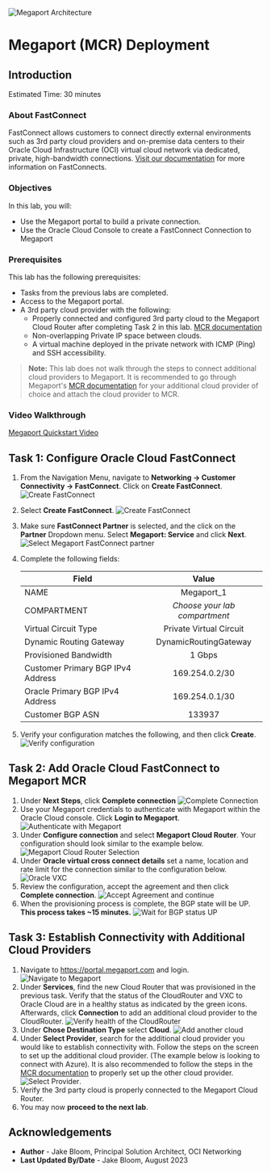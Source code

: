 ![Megaport Architecture](images/megaport_mcr/topology-megaport-mcr.png)

# Megaport (MCR) Deployment

## Introduction

Estimated Time: 30 minutes

### About FastConnect

FastConnect allows customers to connect directly external environments such as 3rd party cloud providers and on-premise data centers to their Oracle Cloud Infrastructure (OCI) virtual cloud network via dedicated, private, high-bandwidth connections. [Visit our documentation](https://docs.oracle.com/en-us/iaas/Content/Network/Tasks/Overview_of_VCNs_and_Subnets.htm) for more information on FastConnects.

### Objectives

In this lab, you will:

* Use the Megaport portal to build a private connection.
* Use the Oracle Cloud Console to create a FastConnect Connection to Megaport

### Prerequisites

This lab has the following prerequisites:

* Tasks from the previous labs are completed.
* Access to the Megaport portal.
* A 3rd party cloud provider with the following:
  * Properly connected and configured 3rd party cloud to the Megaport Cloud Router after completing Task 2 in this lab. [MCR documentation](https://docs.megaport.com/cloud/mcr/)
  * Non-overlapping Private IP space between clouds.
  * A virtual machine deployed in the private network with ICMP (Ping) and SSH accessibility.

> **Note:** This lab does not walk through the steps to connect additional cloud providers to Megaport. It is recommended to go through Megaport's [MCR documentation](https://docs.megaport.com/cloud/mcr/) for your additional cloud provider of choice and attach the cloud provider to MCR.

### Video Walkthrough

[Megaport Quickstart Video](youtube:G0CySk4mlqs:large)

## Task 1: Configure Oracle Cloud FastConnect

1. From the Navigation Menu, navigate to **Networking -> Customer Connectivity -> FastConnect**. Click on **Create FastConnect**.
  ![Create FastConnect](images/megaport_mcr/mp_fc_1.png)
2. Select **Create FastConnect**.
  ![Create FastConnect](images/megaport_mcr/mp_fc_2.png)
3. Make sure **FastConnect Partner** is selected, and the click on the **Partner** Dropdown menu. Select **Megaport: Service** and click **Next**.
  ![Select Megaport FastConnect partner](images/megaport_mcr/mp_fc_3.png)
4. Complete the following fields:

    |                  **Field**              |    **Value**  |
    |----------------------------------------|:------------:|
    |NAME |    Megaport_1   |
    |COMPARTMENT |  _Choose your lab compartment_    |
    |Virtual Circuit Type|    Private Virtual Circuit    |
    |Dynamic Routing Gateway|  DynamicRoutingGateway  |
    |Provisioned Bandwidth|    1 Gbps    |
    |Customer Primary BGP IPv4 Address|    169.254.0.2/30    |
    |Oracle Primary BGP IPv4 Address|    169.254.0.1/30    |
    |Customer BGP ASN|    133937    |

5. Verify your configuration matches the following, and then click **Create**.
  ![Verify configuration](images/megaport_mcr/mp_fc_4.png)

## Task 2: Add Oracle Cloud FastConnect to Megaport MCR

1. Under **Next Steps**, click **Complete connection**
  ![Complete Connection](images/megaport_mcr/mp_mcr_1.png)
2. Use your Megaport credentials to authenticate with Megaport within the Oracle Cloud console. Click **Login to Megaport**.
  ![Authenticate with Megaport](images/megaport_mcr/mp_mcr_2.png)
3. Under **Configure connection** and select **Megaport Cloud Router**. Your configuration should look similar to the example below.
  ![Megaport Cloud Router Selection](images/megaport_mcr/mp_mcr_3.png)
4. Under **Oracle virtual cross connect details** set a name, location and rate limit for the connection similar to the configuration below.
  ![Oracle VXC](images/megaport_mcr/mp_mcr_4.png)
5. Review the configuration, accept the agreement and then click **Complete connection**.
  ![Accept Agreement and continue](images/megaport_mcr/mp_mcr_5.png)
6. When the provisioning process is complete, the BGP state will be UP. **This process takes ~15 minutes.**
  ![Wait for BGP status UP](images/megaport_mcr/mp_mcr_6.png)

## Task 3: Establish Connectivity with Additional Cloud Providers

1. Navigate to <https://portal.megaport.com> and login.
  ![Navigate to Megaport](images/megaport_mcr/mp_portal_1.png)
2. Under **Services**, find the new Cloud Router that was provisioned in the previous task. Verify that the status of the CloudRouter and VXC to Oracle Cloud are in a healthy status as indicated by the green icons. Afterwards, click **Connection** to add an additional cloud provider to the CloudRouter.
  ![Verify health of the CloudRouter](images/megaport_mcr/mp_portal_2.png)
3. Under **Chose Destination Type** select **Cloud**.
  ![Add another cloud](images/megaport_mcr/mp_portal_3.png)
4. Under **Select Provider**, search for the additional cloud provider you would like to establish connectivity with. Follow the steps on the screen to set up the additional cloud provider. (The example below is looking to connect with Azure). It is also recommended to follow the steps in the [MCR documentation](https://docs.megaport.com/cloud/mcr/) to properly set up the other cloud provider.
  ![Select Provider](images/megaport_mcr/mp_portal_4.png).
5. Verify the 3rd party cloud is properly connected to the Megaport Cloud Router.
6. You may now **proceed to the next lab**.

## Acknowledgements

* **Author** - Jake Bloom, Principal Solution Architect, OCI Networking
* **Last Updated By/Date** - Jake Bloom, August 2023